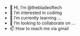 - 👋 Hi, I’m @thebladeoftech
- 👀 I’m interested in codimg
- 🌱 I’m currently learning ...
- 💞️ I’m looking to collaborate on ...
- 📫 How to reach me via gmail

<!---
thebladeoftech/thebladeoftech is a ✨ special ✨ repository because its `README.md` (this file) appears on your GitHub profile.
You can click the Preview link to take a look at your changes.
--->
